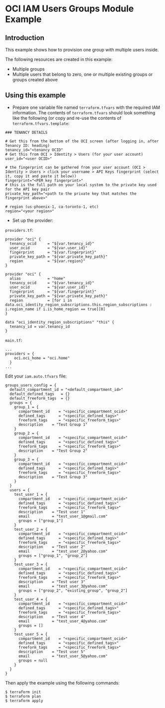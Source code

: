 # OCI IAM Users Groups Module Example

## Introduction

This example shows how to provision one group with multiple users inside.

The following resources are created in this example:

* Multiple groups
* Multiple users that belong to zero, one or multiple existing groups or groups created above

## Using this example
* Prepare one variable file named `terraform.tfvars` with the required IAM information. The contents of `terraform.tfvars` should look something like the following (or copy and re-use the contents of `terraform.tfvars.template`:

```
### TENANCY DETAILS

# Get this from the bottom of the OCI screen (after logging in, after Tenancy ID: heading)
tenancy_id="<tenancy OCID"
# Get this from OCI > Identity > Users (for your user account)
user_id="<user OCID>"

# the fingerprint can be gathered from your user account (OCI > Identity > Users > click your username > API Keys fingerprint (select it, copy it and paste it below))
fingerprint="<PEM key fingerprint>"
# this is the full path on your local system to the private key used for the API key pair
private_key_path="<path to the private key that matches the fingerprint above>"

# region (us-phoenix-1, ca-toronto-1, etc)
region="<your region>"
```

* Set up the provider:

`providers.tf`:

```
provider "oci" {
  tenancy_ocid     = "${var.tenancy_id}"
  user_ocid        = "${var.user_id}"
  fingerprint      = "${var.fingerprint}"
  private_key_path = "${var.private_key_path}"
  region           = "${var.region}"
}

provider "oci" {
  alias            = "home"
  tenancy_ocid     = "${var.tenancy_id}"
  user_ocid        = "${var.user_id}"
  fingerprint      = "${var.fingerprint}"
  private_key_path = "${var.private_key_path}"
  region           = [for i in data.oci_identity_region_subscriptions.this.region_subscriptions : i.region_name if i.is_home_region == true][0]
}

data "oci_identity_region_subscriptions" "this" {
  tenancy_id = var.tenancy_id
}
```
`main.tf`:

```
...
providers = {
    oci.oci_home = "oci.home"
  }
...
```

Edit your `iam.auto.tfvars` file:

```
groups_users_config = {
  default_compartment_id = "<default_compartment_id>"
  default_defined_tags   = {}
  default_freeform_tags  = {}
  groups = {
    group_1 = {
      compartment_id    = "<specific_compartment_ocid>"
      defined_tags      = "<specific_defined_tags>"
      freeform_tags     = "<specific_freeform_tags>"
      description    = "Test Group 1"
    }
    group_2 = {
      compartment_id    = "<specific_compartment_ocid>"
      defined_tags      = "<specific_defined_tags>"
      freeform_tags     = "<specific_freeform_tags>"
      description    = "Test Group 2"
    }
    group_3 = {
      compartment_id    = "<specific_compartment_ocid>"
      defined_tags      = "<specific_defined_tags>"
      freeform_tags     = "<specific_freeform_tags>"
      description    = "Test Group 3"
    }
  }
  users = {
    test_user_1 = {
      compartment_id    = "<specific_compartment_ocid>"
      defined_tags      = "<specific_defined_tags>"
      freeform_tags     = "<specific_freeform_tags>"
      description    = "Test user 1"
      email          = "test_user_1@gmail.com"
      groups = ["group_1"]
    }
    test_user_2 = {
      compartment_id    = "<specific_compartment_ocid>"
      defined_tags      = "<specific_defined_tags>"
      freeform_tags     = "<specific_freeform_tags>"
      description    = "Test user 2"
      email          = "test_user_2@yahoo.com"
      groups = ["group_1", "group_2"]
    }
    test_user_3 = {
      compartment_id    = "<specific_compartment_ocid>"
      defined_tags      = "<specific_defined_tags>"
      freeform_tags     = "<specific_freeform_tags>"
      description    = "Test user 3"
      email          = "test_user_3@yahoo.com"
      groups = ["group_2", "existing_group", "group_2"]
    }
    test_user_4 = {
      compartment_id    = "<specific_compartment_ocid>"
      defined_tags      = "<specific_defined_tags>"
      freeform_tags     = "<specific_freeform_tags>"
      description    = "Test user 4"
      email          = "test_user_4@yahoo.com"
      groups = []
    }
    test_user_5 = {
      compartment_id    = "<specific_compartment_ocid>"
      defined_tags      = "<specific_defined_tags>"
      freeform_tags     = "<specific_freeform_tags>"
      description    = "Test user 5"
      email          = "test_user_5@yahoo.com"
      groups = null
    }
  }
}
```

Then apply the example using the following commands:

```
$ terraform init
$ terraform plan
$ terraform apply
```
